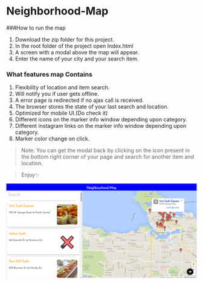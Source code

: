 # Neighborhood-Map


###How to run the map
1. Download the zip folder for this project.
2. In the root folder of the project open Index.html
3. A screen with a modal above the map will appear.
4. Enter the name of your city and your search item.

### What features map Contains
1. Flexibility of location and item search.
2. Will notify you if user gets offline.
3. A error page is redirected if no ajax call is received.
4. The browser stores the state of your last search and location.
5. Optimized for mobile UI.(Do check it)
6. Different icons on the marker info window depending upon category.
7. Different instagram links on the marker info window depending upon category.
8. Marker color change on click.


>Note: 
>You can get the modal back by clicking on the icon present in the bottom right corner of your page and search for another item and location.

>Enjoy:sparkles:


![Alt Project Image](https://github.com/ad-os/Neighborhood-Map/blob/master/img/neighbor.png)
